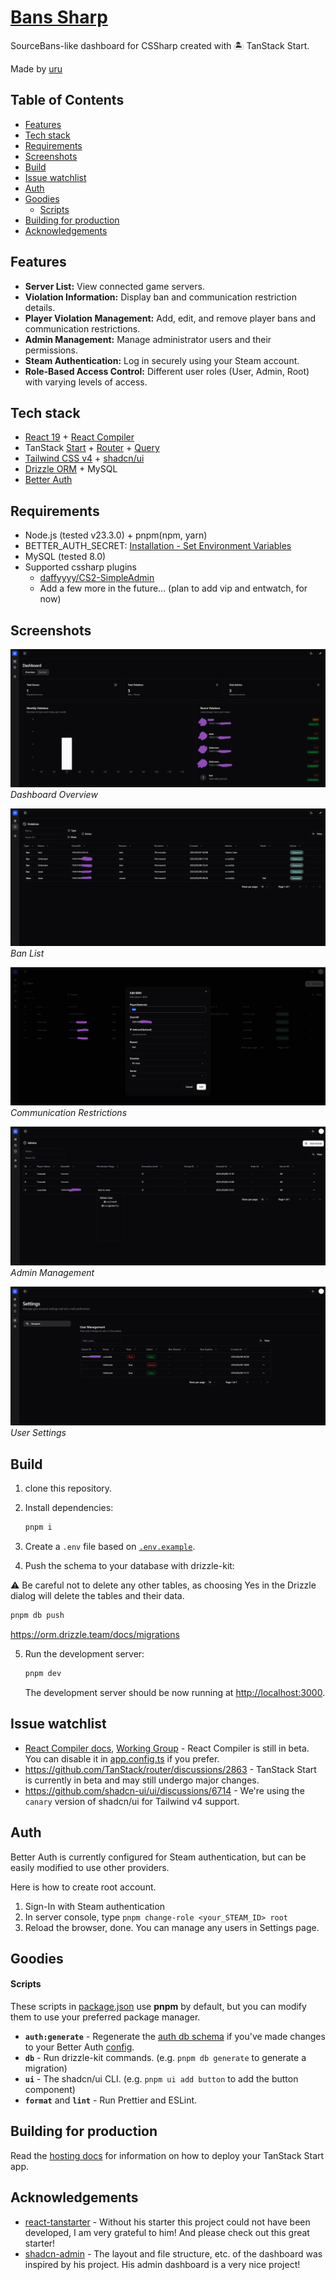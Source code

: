 # [Bans Sharp](https://github.com/possession-community/BansSharp)

SourceBans-like dashboard for CSSharp created with 🏝️ TanStack Start.

Made by [uru](https://github.com/2vg)

## Table of Contents

- [Features](#features)
- [Tech stack](#tech-stack)
- [Requirements](#requirements)
- [Screenshots](#screenshots)
- [Build](#build)
- [Issue watchlist](#issue-watchlist)
- [Auth](#auth)
- [Goodies](#goodies)
  - [Scripts](#scripts)
- [Building for production](#building-for-production)
- [Acknowledgements](#acknowledgements)


## Features

- **Server List:** View connected game servers.
- **Violation Information:** Display ban and communication restriction details.
- **Player Violation Management:** Add, edit, and remove player bans and communication restrictions.
- **Admin Management:** Manage administrator users and their permissions.
- **Steam Authentication:** Log in securely using your Steam account.
- **Role-Based Access Control:** Different user roles (User, Admin, Root) with varying levels of access.


## Tech stack

- [React 19](https://react.dev) + [React Compiler](https://react.dev/learn/react-compiler)
- TanStack [Start](https://tanstack.com/start/latest) + [Router](https://tanstack.com/router/latest) + [Query](https://tanstack.com/query/latest)
- [Tailwind CSS v4](https://tailwindcss.com/) + [shadcn/ui](https://ui.shadcn.com/)
- [Drizzle ORM](https://orm.drizzle.team/) + MySQL
- [Better Auth](https://www.better-auth.com/)

## Requirements

- Node.js (tested v23.3.0) + pnpm(npm, yarn)
- BETTER_AUTH_SECRET: [Installation - Set Environment Variables](https://www.better-auth.com/docs/installation#set-environment-variables)
- MySQL (tested 8.0)
- Supported cssharp plugins
  - [daffyyyy/CS2-SimpleAdmin](https://github.com/daffyyyy/CS2-SimpleAdmin)
  - Add a few more in the future... (plan to add vip and entwatch, for now)

## Screenshots

![Dashboard](screenshots/0.png)
_Dashboard Overview_

![Bans](screenshots/1.png)
_Ban List_

![Comms](screenshots/2.png)
_Communication Restrictions_

![Admins](screenshots/3.png)
_Admin Management_

![Settings](screenshots/4.png)
_User Settings_


## Build

1. clone this repository.

2. Install dependencies:

   ```bash
   pnpm i
   ```

3. Create a `.env` file based on [`.env.example`](./.env.example).

4. Push the schema to your database with drizzle-kit:

⚠️ Be careful not to delete any other tables, as choosing Yes in the Drizzle dialog will delete the tables and their data.

   ```bash
   pnpm db push
   ```

   https://orm.drizzle.team/docs/migrations

5. Run the development server:

   ```bash
   pnpm dev
   ```

   The development server should be now running at [http://localhost:3000](http://localhost:3000).

## Issue watchlist

- [React Compiler docs](https://react.dev/learn/react-compiler), [Working Group](https://github.com/reactwg/react-compiler/discussions) - React Compiler is still in beta. You can disable it in [app.config.ts](./app.config.ts#L15) if you prefer.
- https://github.com/TanStack/router/discussions/2863 - TanStack Start is currently in beta and may still undergo major changes.
- https://github.com/shadcn-ui/ui/discussions/6714 - We're using the `canary` version of shadcn/ui for Tailwind v4 support.

## Auth

Better Auth is currently configured for Steam authentication, but can be easily modified to use other providers.

Here is how to create root account.

1. Sign-In with Steam authentication
2. In server console, type `pnpm change-role <your_STEAM_ID> root`
3. Reload the browser, done. You can manage any users in Settings page.

## Goodies

#### Scripts

These scripts in [package.json](./package.json#L5) use **pnpm** by default, but you can modify them to use your preferred package manager.

- **`auth:generate`** - Regenerate the [auth db schema](./lib/server/schema/auth.schema.ts) if you've made changes to your Better Auth [config](./lib/server/auth.ts).
- **`db`** - Run drizzle-kit commands. (e.g. `pnpm db generate` to generate a migration)
- **`ui`** - The shadcn/ui CLI. (e.g. `pnpm ui add button` to add the button component)
- **`format`** and **`lint`** - Run Prettier and ESLint.

## Building for production

Read the [hosting docs](https://tanstack.com/start/latest/docs/framework/react/hosting) for information on how to deploy your TanStack Start app.

## Acknowledgements

- [react-tanstarter](https://github.com/dotnize/react-tanstarter) - Without his starter this project could not have been developed, I am very grateful to him! And please check out this great starter!
- [shadcn-admin](https://github.com/satnaing/shadcn-admin) - The layout and file structure, etc. of the dashboard was inspired by his project. His admin dashboard is a very nice project!
